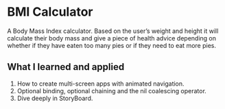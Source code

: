 # BMI Calculator

 A Body Mass Index calculator.
 Based on the user’s weight and height it will calculate their body mass and give a piece of health advice depending on whether if they have eaten too many pies or if they need to eat more pies.
 
 ## What I learned and applied 

1. How to create multi-screen apps with animated navigation.
2. Optional binding, optional chaining and the nil coalescing operator.
3. Dive deeply in StoryBoard.
